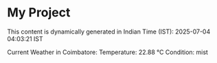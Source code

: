 # My Project

This content is dynamically generated in Indian Time (IST): 2025-07-04 04:03:21 IST


Current Weather in Coimbatore:
Temperature: 22.88 °C
Condition: mist
